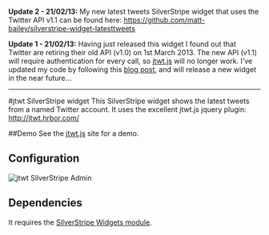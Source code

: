 **Update 2 - 21/02/13:** My new latest tweets SilverStripe widget that uses the Twitter API v1.1 can be found here: https://github.com/matt-bailey/silverstripe-widget-latesttweets

**Update 1 - 21/02/13:** Having just released this widget I found out that Twitter are retiring their old API (v1.0) on 1st March 2013. The new API (v1.1) will require authentication for every call, so [jtwt.js](http://jtwt.hrbor.com/) will no longer work. I've updated my code by following this [blog post](http://www.simplistips.com/tips/advanced/twitter-oauth-using-php-api-version-1-0-1-1/), and will release a new widget in the near future...

* * *

#jtwt SilverStripe widget
This SilverStripe widget shows the latest tweets from a named Twitter account. It uses the excellent jtwt.js jquery plugin: http://jtwt.hrbor.com/

##Demo
See the [jtwt.js](http://jtwt.hrbor.com/) site for a demo.

## Configuration
![jtwt SilverStripe Admin](https://dl.dropbox.com/u/35123605/GitHub/jtwt-admin.gif)

## Dependencies
It requires the [SilverStripe Widgets module](https://github.com/silverstripe/silverstripe-widgets).
